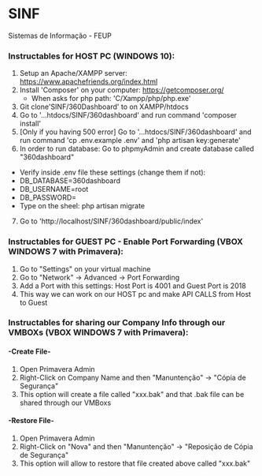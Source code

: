 ﻿# SINF
Sistemas de Informação - FEUP


### Instructables for HOST PC (WINDOWS 10):

1. Setup an Apache/XAMPP server: https://www.apachefriends.org/index.html
2. Install 'Composer' on your computer: https://getcomposer.org/
	- When asks for php path: 'C/Xampp/php/php.exe'
3. Git clone'SINF/360Dashboard' to on XAMPP/htdocs
4. Go to '...htdocs/SINF/360dashboard' and run command 'composer install' 
5. [Only if you having 500 error] Go to '...htdocs/SINF/360dashboard' and run command 'cp .env.example .env' and 'php artisan key:generate'
6. In order to run database:
Go to phpmyAdmin and create database called "360dashboard"
- Verify inside .env file these settings (change them if not):
- DB_DATABASE=360dashboard
- DB_USERNAME=root
- DB_PASSWORD=
- Type on the sheel: php artisan migrate
7. Go to 'http://localhost/SINF/360dashboard/public/index'


### Instructables for GUEST PC - Enable Port Forwarding (VBOX WINDOWS 7 with Primavera):

1. Go to "Settings" on your virtual machine
2. Go to "Network" -> Advanced -> Port Forwarding
3. Add a Port with this settings: Host Port is 4001 and Guest Port is 2018
4. This way we can work on our HOST pc and make API CALLS from Host to Guest


### Instructables for sharing our Company Info through our VMBOXs (VBOX WINDOWS 7 with Primavera):

#### -Create File-
1. Open Primavera Admin
2. Right-Click on Company Name and then "Manuntenção"  -> "Cópia de Segurança"
3. This option will create a file called "xxx.bak" and that .bak file can be shared through our VMBoxs

#### -Restore File-
1. Open Primavera Admin
2. Right-Click on "Nova" and then "Manuntenção"  -> "Reposição de Cópia de Segurança"
3. This option will allow to restore that file created above called "xxx.bak"
